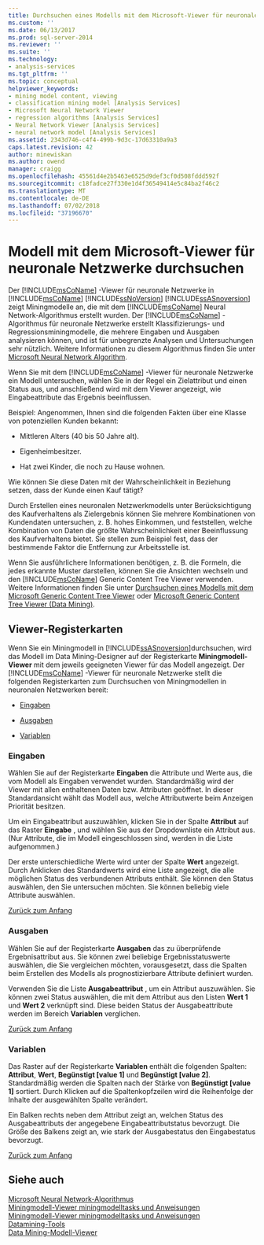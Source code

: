 ```yaml
---
title: Durchsuchen eines Modells mit dem Microsoft-Viewer für neuronale Netzwerke | Microsoft-Dokumentation
ms.custom: ''
ms.date: 06/13/2017
ms.prod: sql-server-2014
ms.reviewer: ''
ms.suite: ''
ms.technology:
- analysis-services
ms.tgt_pltfrm: ''
ms.topic: conceptual
helpviewer_keywords:
- mining model content, viewing
- classification mining model [Analysis Services]
- Microsoft Neural Network Viewer
- regression algorithms [Analysis Services]
- Neural Network Viewer [Analysis Services]
- neural network model [Analysis Services]
ms.assetid: 2343d746-c4f4-499b-9d3c-17d63310a9a3
caps.latest.revision: 42
author: minewiskan
ms.author: owend
manager: craigg
ms.openlocfilehash: 45561d4e2b5463e6525d9def3cf0d508fddd592f
ms.sourcegitcommit: c18fadce27f330e1d4f36549414e5c84ba2f46c2
ms.translationtype: MT
ms.contentlocale: de-DE
ms.lasthandoff: 07/02/2018
ms.locfileid: "37196670"
---
```

# <a name="browse-a-model-using-the-microsoft-neural-network-viewer"></a>Modell mit dem Microsoft-Viewer für neuronale Netzwerke durchsuchen
  Der [!INCLUDE[msCoName](../../includes/msconame-md.md)] -Viewer für neuronale Netzwerke in [!INCLUDE[msCoName](../../includes/msconame-md.md)] [!INCLUDE[ssNoVersion](../../includes/ssnoversion-md.md)] [!INCLUDE[ssASnoversion](../../includes/ssasnoversion-md.md)] zeigt Miningmodelle an, die mit dem [!INCLUDE[msCoName](../../includes/msconame-md.md)] Neural Network-Algorithmus erstellt wurden. Der [!INCLUDE[msCoName](../../includes/msconame-md.md)] -Algorithmus für neuronale Netzwerke erstellt Klassifizierungs- und Regressionsminingmodelle, die mehrere Eingaben und Ausgaben analysieren können, und ist für unbegrenzte Analysen und Untersuchungen sehr nützlich. Weitere Informationen zu diesem Algorithmus finden Sie unter [Microsoft Neural Network Algorithm](microsoft-neural-network-algorithm.md).  
  
 Wenn Sie mit dem [!INCLUDE[msCoName](../../includes/msconame-md.md)] -Viewer für neuronale Netzwerke ein Modell untersuchen, wählen Sie in der Regel ein Zielattribut und einen Status aus, und anschließend wird mit dem Viewer angezeigt, wie Eingabeattribute das Ergebnis beeinflussen.  
  
 Beispiel: Angenommen, Ihnen sind die folgenden Fakten über eine Klasse von potenziellen Kunden bekannt:  
  
-   Mittleren Alters (40 bis 50 Jahre alt).  
  
-   Eigenheimbesitzer.  
  
-   Hat zwei Kinder, die noch zu Hause wohnen.  
  
 Wie können Sie diese Daten mit der Wahrscheinlichkeit in Beziehung setzen, dass der Kunde einen Kauf tätigt?  
  
 Durch Erstellen eines neuronalen Netzwerkmodells unter Berücksichtigung des Kaufverhaltens als Zielergebnis können Sie mehrere Kombinationen von Kundendaten untersuchen, z. B. hohes Einkommen, und feststellen, welche Kombination von Daten die größte Wahrscheinlichkeit einer Beeinflussung des Kaufverhaltens bietet. Sie stellen zum Beispiel fest, dass der bestimmende Faktor die Entfernung zur Arbeitsstelle ist.  
  
 Wenn Sie ausführlichere Informationen benötigen, z. B. die Formeln, die jedes erkannte Muster darstellen, können Sie die Ansichten wechseln und den [!INCLUDE[msCoName](../../includes/msconame-md.md)] Generic Content Tree Viewer verwenden. Weitere Informationen finden Sie unter [Durchsuchen eines Modells mit dem Microsoft Generic Content Tree Viewer](browse-a-model-using-the-microsoft-generic-content-tree-viewer.md) oder [Microsoft Generic Content Tree Viewer &#40;Data Mining&#41;](../microsoft-generic-content-tree-viewer-data-mining.md).  
  
##  <a name="BKMK_ViewerTabs"></a> Viewer-Registerkarten  
 Wenn Sie ein Miningmodell in [!INCLUDE[ssASnoversion](../../includes/ssasnoversion-md.md)]durchsuchen, wird das Modell im Data Mining-Designer auf der Registerkarte **Miningmodell-Viewer** mit dem jeweils geeigneten Viewer für das Modell angezeigt. Der [!INCLUDE[msCoName](../../includes/msconame-md.md)] -Viewer für neuronale Netzwerke stellt die folgenden Registerkarten zum Durchsuchen von Miningmodellen in neuronalen Netzwerken bereit:  
  
-   [Eingaben](#BKMK_Inputs)  
  
-   [Ausgaben](#BKMK_Outputs)  
  
-   [Variablen](#BKMK_Characteristics)  
  
###  <a name="BKMK_Inputs"></a> Eingaben  
 Wählen Sie auf der Registerkarte **Eingaben** die Attribute und Werte aus, die vom Modell als Eingaben verwendet wurden. Standardmäßig wird der Viewer mit allen enthaltenen Daten bzw. Attributen geöffnet. In dieser Standardansicht wählt das Modell aus, welche Attributwerte beim Anzeigen Priorität besitzen.  
  
 Um ein Eingabeattribut auszuwählen, klicken Sie in der Spalte **Attribut** auf das Raster **Eingabe** , und wählen Sie aus der Dropdownliste ein Attribut aus. (Nur Attribute, die im Modell eingeschlossen sind, werden in die Liste aufgenommen.)  
  
 Der erste unterschiedliche Werte wird unter der Spalte **Wert** angezeigt. Durch Anklicken des Standardwerts wird eine Liste angezeigt, die alle möglichen Status des verbundenen Attributs enthält. Sie können den Status auswählen, den Sie untersuchen möchten. Sie können beliebig viele Attribute auswählen.  
  
 [Zurück zum Anfang](#BKMK_ViewerTabs)  
  
###  <a name="BKMK_Outputs"></a> Ausgaben  
 Wählen Sie auf der Registerkarte **Ausgaben** das zu überprüfende Ergebnisattribut aus. Sie können zwei beliebige Ergebnisstatuswerte auswählen, die Sie vergleichen möchten, vorausgesetzt, dass die Spalten beim Erstellen des Modells als prognostizierbare Attribute definiert wurden.  
  
 Verwenden Sie die Liste **Ausgabeattribut** , um ein Attribut auszuwählen. Sie können zwei Status auswählen, die mit dem Attribut aus den Listen **Wert 1** und **Wert 2** verknüpft sind. Diese beiden Status der Ausgabeattribute werden im Bereich **Variablen** verglichen.  
  
 [Zurück zum Anfang](#BKMK_ViewerTabs)  
  
###  <a name="BKMK_Characteristics"></a> Variablen  
 Das Raster auf der Registerkarte **Variablen** enthält die folgenden Spalten: **Attribut**, **Wert**, **Begünstigt [value 1]** und **Begünstigt [value 2]**. Standardmäßig werden die Spalten nach der Stärke von **Begünstigt [value 1]** sortiert. Durch Klicken auf die Spaltenkopfzeilen wird die Reihenfolge der Inhalte der ausgewählten Spalte verändert.  
  
 Ein Balken rechts neben dem Attribut zeigt an, welchen Status des Ausgabeattributs der angegebene Eingabeattributstatus bevorzugt. Die Größe des Balkens zeigt an, wie stark der Ausgabestatus den Eingabestatus bevorzugt.  
  
 [Zurück zum Anfang](#BKMK_ViewerTabs)  
  
## <a name="see-also"></a>Siehe auch  
 [Microsoft Neural Network-Algorithmus](microsoft-neural-network-algorithm.md)   
 [Miningmodell-Viewer miningmodelltasks und Anweisungen](mining-model-viewer-tasks-and-how-tos.md)   
 [Miningmodell-Viewer miningmodelltasks und Anweisungen](mining-model-viewer-tasks-and-how-tos.md)   
 [Datamining-Tools](data-mining-tools.md)   
 [Data Mining-Modell-Viewer](data-mining-model-viewers.md)  
  
  
